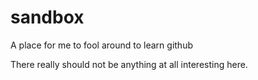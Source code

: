 # sandbox
A place for me to fool around to learn github

There really should not be anything at all interesting here. 

